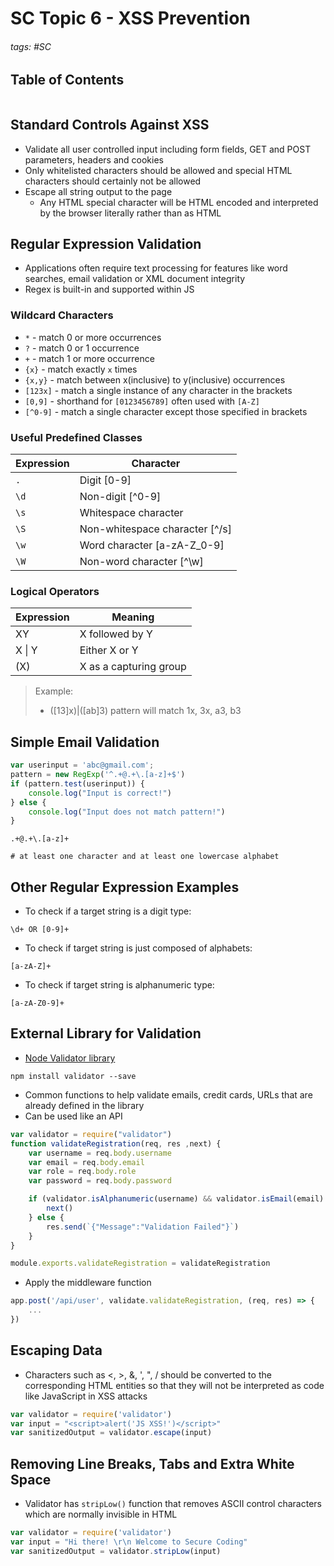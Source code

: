 # SC Topic 6 - XSS Prevention

###### tags: #SC 

## Table of Contents
```toc
```

## Standard Controls Against XSS
- Validate all user controlled input including form fields, GET and POST parameters, headers and cookies
- Only whitelisted characters should be allowed and special HTML characters should certainly not be allowed
- Escape all string output to the page
	- Any HTML special character will be HTML encoded and interpreted by the browser literally rather than as HTML

## Regular Expression Validation
- Applications often require text processing for features like word searches, email validation or XML document integrity
- Regex is built-in and supported within JS

### Wildcard Characters
- `*` - match 0 or more occurrences
- `?` - match 0 or 1 occurrence
- `+` - match 1 or more occurrence 
- `{x}` - match exactly `x` times
- `{x,y}` - match between x(inclusive) to y(inclusive) occurrences
- `[123x]` - match a single instance of any character in the brackets
- `[0,9]` - shorthand for `[0123456789]` often used with `[A-Z]`
- `[^0-9]` - match a single character except those specified in brackets

### Useful Predefined Classes
| Expression | Character                        |
| ---------- | -------------------------------- |
| `.`        | Digit \[0-9\]                    |
| `\d`       | Non-digit \[^0-9\]               |
| `\s`       | Whitespace character             |
| `\S`       | Non-whitespace character \[^/s\] |
| `\w`       | Word character \[a-zA-Z_0-9\]    |
| `\W`       | Non-word character \[^\\w\]                                 |

### Logical Operators
| Expression | Meaning                |
| ---------- | ---------------------- |
| XY         | X followed by Y        |
| X \| Y     | Either X or Y          |
| (X)        | X as a capturing group |

> Example:
> - (\[13\]x)|(\[ab\]3) pattern will match 1x, 3x, a3, b3

## Simple Email Validation
```js
var userinput = 'abc@gmail.com';
pattern = new RegExp('^.+@.+\.[a-z]+$')
if (pattern.test(userinput)) {
	console.log("Input is correct!")
} else {
	console.log("Input does not match pattern!")
}
```
```
.+@.+\.[a-z]+

# at least one character and at least one lowercase alphabet
```
## Other Regular Expression Examples
- To check if a target string is a digit type:
```
\d+ OR [0-9]+
```
- To check if target string is just composed of alphabets:
```
[a-zA-Z]+
```
- To check if target string is alphanumeric type:
```
[a-zA-Z0-9]+
```

## External Library for Validation
- [Node Validator library](https://www.npmjs.com/package/validator)
```
npm install validator --save
```
- Common functions to help validate emails, credit cards, URLs that are already defined in the library
- Can be used like an API

```js
var validator = require("validator")
function validateRegistration(req, res ,next) {
	var username = req.body.username
	var email = req.body.email
	var role = req.body.role
	var password = req.body.password

	if (validator.isAlphanumeric(username) && validator.isEmail(email) && (role == 'user' || role == 'admin') && validator.isAlphanumeric(password) && password.length > 7) {
		next()
	} else {
		res.send(`{"Message":"Validation Failed"}`)
	}
}

module.exports.validateRegistration = validateRegistration
```

- Apply the middleware function 
```js
app.post('/api/user', validate.validateRegistration, (req, res) => {
	...
})
```
## Escaping Data
- Characters such as <, >, &, ', ", / should be converted to the corresponding HTML entities so that they will not be interpreted as code like JavaScript in XSS attacks
```js
var validator = require('validator')
var input = "<script>alert('JS XSS!')</script>"
var sanitizedOutput = validator.escape(input)
```
## Removing Line Breaks, Tabs and Extra White Space
- Validator has `stripLow()` function that removes ASCII control characters which are normally invisible in HTML
```js
var validator = require('validator')
var input = "Hi there! \r\n Welcome to Secure Coding"
var sanitizedOutput = validator.stripLow(input)
```